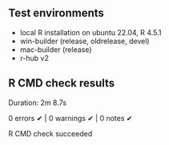 ## Test environments

- local R installation on ubuntu 22.04, R 4.5.1
- win-builder (release, oldrelease, devel)
- mac-builder (release)
- r-hub v2


## R CMD check results

Duration: 2m 8.7s

0 errors ✔ | 0 warnings ✔ | 0 notes ✔

R CMD check succeeded
